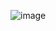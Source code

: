 ![image](https://github.com/pranjallk1995/Multivariate-Calculus/assets/22261236/889a9e76-f2e9-481f-97aa-b9143ef50c90)
